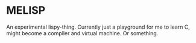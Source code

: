 # MELISP
An experimental lispy-thing. Currently just a playground for me to learn C, might become a compiler and virtual machine. Or something.